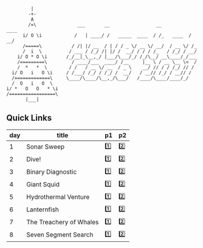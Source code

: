 ```
         |
        -+-
         A
        /=\               ___       __                 __           ____
      i/ O \i            /   | ____/ /   _____  ____  / /_   ____  / __/
      /=====\           / /| |/ __  / | / / _ \/ __ \/ __/  / __ \/ /_
      /  i  \          / ___ / /_/ /| |/ /  __/ / / / /_   / /_/ / __/
    i/ O * O \i       /_/__|_\__,_/ |___/\___/_/ /_/\__/ __\____/_/___
    /=========\         / ____/___  ____/ /__     |__ \ / __ \__ \<  /
    /  *   *  \        / /   / __ \/ __  / _ \    __/ // / / /_/ // /
  i/ O   i   O \i     / /___/ /_/ / /_/ /  __/   / __// /_/ / __// /
  /=============\     \____/\____/\__,_/\___/   /____/\____/____/_/
  /  O   i   O  \
i/ *   O   O   * \i
/=================\
       |___|
```

## Quick Links

| day | title | p1 | p2 |
| --- | --- | --- | --- |
| 1   | Sonar Sweep             | [1️⃣](day-01/1.litcoffee)         | [2️⃣](day-01/2.litcoffee)         |
| 2   | Dive!                   | [1️⃣](day-02/1.litcoffee)         | [2️⃣](day-02/2.litcoffee)         |
| 3   | Binary Diagnostic       | [1️⃣](day-03/1.litcoffee)         | [2️⃣](day-03/2.litcoffee)         |
| 4   | Giant Squid             | [1️⃣](day-04/1.litcoffee)         | [2️⃣](day-04/2.litcoffee)         |
| 5   | Hydrothermal Venture    | [1️⃣](day-05/1.litcoffee)         | [2️⃣](day-05/2.litcoffee)         |
| 6   | Lanternfish             | [1️⃣](day-06/1.litcoffee)         | [2️⃣](day-06/2.litcoffee)         |
| 7   | The Treachery of Whales | [1️⃣](day-07/1.litcoffee)         | [2️⃣](day-07/2.litcoffee)         |
| 8   | Seven Segment Search    | [1️⃣](day-08/1.litcoffee)         | [2️⃣](day-08/2.litcoffee)         |
